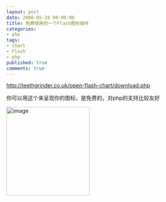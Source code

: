 ```yaml
---
layout: post
date: 2008-05-28 00:00:00
title: 免费使用的一个Flash图标插件
categories:
- php
tags:
- chart
- Flash
- php
published: true
comments: true
---
```

<p><p style="text-align: justify;"><a href="http://teethgrinder.co.uk/open-flash-chart/download.php" target="_blank">http://teethgrinder.co.uk/open-flash-chart/download.php</a></p>
<p style="text-align: justify;">你可以用这个来呈现你的图标，是免费的，对php的支持比较友好</p>
<p style="text-align: justify;"><a href="{{site.url}}/media/2008/05/2008-05-28-085127_479x512_scrot.png"> </a><a class="highslide-image" onclick="return hs.expand(this);" href="{{site.url}}/media/2008/05/2008-05-28-085127_479x512_scrot.png"><img title="Click to enlarge" src="{{site.url}}/media/2008/05/2008-05-28-085127_479x512_scrot.png" alt="image" width="219" height="234" /></a></p></p>
